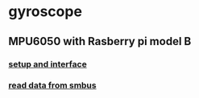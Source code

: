 
# gyroscope 
## MPU6050 with Rasberry pi model B 

### [setup and interface](http://blog.bitify.co.uk/2013/11/interfacing-raspberry-pi-and-mpu-6050.html)
### [read data from smbus](http://blog.bitify.co.uk/2013/11/reading-data-from-mpu-6050-on-raspberry.html)


